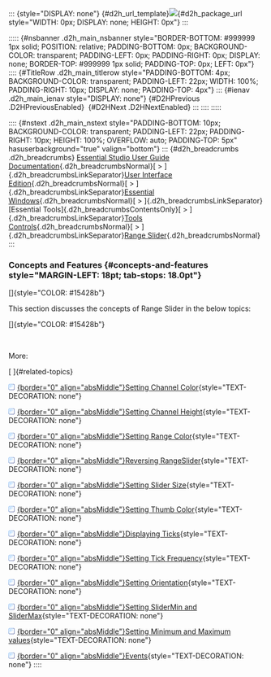 ::: {style="DISPLAY: none"}
[](ms-xhelp:///?Id=d2h_url_template){#d2h_url_template}![](!package_url!){#d2h_package_url style="WIDTH: 0px; DISPLAY: none; HEIGHT: 0px"}
:::

::::: {#nsbanner .d2h_main_nsbanner style="BORDER-BOTTOM: #999999 1px solid; POSITION: relative; PADDING-BOTTOM: 0px; BACKGROUND-COLOR: transparent; PADDING-LEFT: 0px; PADDING-RIGHT: 0px; DISPLAY: none; BORDER-TOP: #999999 1px solid; PADDING-TOP: 0px; LEFT: 0px"}
:::: {#TitleRow .d2h_main_titlerow style="PADDING-BOTTOM: 4px; BACKGROUND-COLOR: transparent; PADDING-LEFT: 22px; WIDTH: 100%; PADDING-RIGHT: 10px; DISPLAY: none; PADDING-TOP: 4px"}
::: {#ienav .d2h_main_ienav style="DISPLAY: none"}
[](ms-xhelp:///?Id=f0b71d7e-90f9-4ddc-86ce-3779818a448a){#D2HPrevious .D2HPreviousEnabled}  [](ms-xhelp:///?Id=8380f008-0502-457f-8427-d93a9a17cefc){#D2HNext .D2HNextEnabled}
:::
::::
:::::

:::: {#nstext .d2h_main_nstext style="PADDING-BOTTOM: 10px; BACKGROUND-COLOR: transparent; PADDING-LEFT: 22px; PADDING-RIGHT: 10px; HEIGHT: 100%; OVERFLOW: auto; PADDING-TOP: 5px" hasuserbackground="true" valign="bottom"}
::: {#d2h_breadcrumbs .d2h_breadcrumbs}
[Essential Studio User Guide Documentation](ms-xhelp:///?Id=12457748-09e3-4d74-a240-8e049cedf030){.d2h_breadcrumbsNormal}[ \> ]{.d2h_breadcrumbsLinkSeparator}[User Interface Edition](ms-xhelp:///?Id=c29296b7-531c-413b-a0ec-488ca1f7f669){.d2h_breadcrumbsNormal}[ \> ]{.d2h_breadcrumbsLinkSeparator}[Essential Windows](ms-xhelp:///?Id=e60759d8-47a4-4570-9d7a-16a68d63f2ea){.d2h_breadcrumbsNormal}[ \> ]{.d2h_breadcrumbsLinkSeparator}[Essential Tools]{.d2h_breadcrumbsContentsOnly}[ \> ]{.d2h_breadcrumbsLinkSeparator}[Tools Controls](ms-xhelp:///?Id=13c3c4f4-9d16-4b69-93f2-7e98eec67452){.d2h_breadcrumbsNormal}[ \> ]{.d2h_breadcrumbsLinkSeparator}[Range Slider](ms-xhelp:///?Id=3924d5b0-4d0c-4414-8a28-3ef59d0af109){.d2h_breadcrumbsNormal}
:::

### Concepts and Features {#concepts-and-features style="MARGIN-LEFT: 18pt; tab-stops: 18.0pt"}

[]{style="COLOR: #15428b"} 

This section discusses the concepts of Range Slider in the below topics:

[]{style="COLOR: #15428b"} 

 

More:

[ ]{#related-topics}

[![](button.gif){border="0" align="absMiddle"}Setting Channel Color](ms-xhelp:///?Id=a6eab054-64a9-41db-b008-8b66023d5002){style="TEXT-DECORATION: none"}

[![](button.gif){border="0" align="absMiddle"}Setting Channel Height](ms-xhelp:///?Id=1a365cf3-1347-4931-b3cf-922624c08e07){style="TEXT-DECORATION: none"}

[![](button.gif){border="0" align="absMiddle"}Setting Range Color](ms-xhelp:///?Id=df36ed1b-9d28-4391-923f-20a2450e609a){style="TEXT-DECORATION: none"}

[![](button.gif){border="0" align="absMiddle"}Reversing RangeSlider](ms-xhelp:///?Id=efff8482-2c8f-416c-84ff-2108925aa503){style="TEXT-DECORATION: none"}

[![](button.gif){border="0" align="absMiddle"}Setting Slider Size](ms-xhelp:///?Id=86e131db-d4e6-4cc6-981b-9e44f50c70f8){style="TEXT-DECORATION: none"}

[![](button.gif){border="0" align="absMiddle"}Setting Thumb Color](ms-xhelp:///?Id=feed5d91-32b2-4359-8d53-a7f7feec0859){style="TEXT-DECORATION: none"}

[![](button.gif){border="0" align="absMiddle"}Displaying Ticks](ms-xhelp:///?Id=261c1e6a-1873-457a-b0fc-63dc94f75ff9){style="TEXT-DECORATION: none"}

[![](button.gif){border="0" align="absMiddle"}Setting Tick Frequency](ms-xhelp:///?Id=b376ce16-60b7-4052-a2bc-1057dff4e039){style="TEXT-DECORATION: none"}

[![](button.gif){border="0" align="absMiddle"}Setting Orientation](ms-xhelp:///?Id=23d839f1-ffc2-4033-bd43-0e74ac17d752){style="TEXT-DECORATION: none"}

[![](button.gif){border="0" align="absMiddle"}Setting SliderMin and SliderMax](ms-xhelp:///?Id=29cab02a-f8d4-4d41-aff5-c8a97a77dafe){style="TEXT-DECORATION: none"}

[![](button.gif){border="0" align="absMiddle"}Setting Minimum and Maximum values](ms-xhelp:///?Id=bc35f9bb-35f6-4176-93c4-bd80f4ab9f25){style="TEXT-DECORATION: none"}

[![](button.gif){border="0" align="absMiddle"}Events](ms-xhelp:///?Id=a707988a-597b-4d59-80ad-bc91d188535e){style="TEXT-DECORATION: none"}
::::

